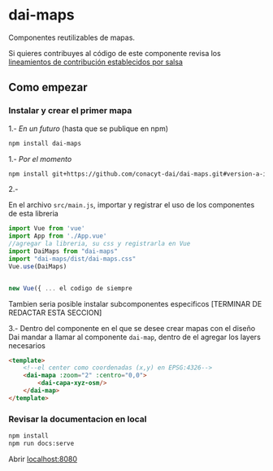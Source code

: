 # dai-maps

Componentes reutilizables de mapas.

Si quieres contribuyes al código de este componente revisa los [lineamientos de contribución establecidos por salsa](https://salsa.crip.conacyt.mx/guidelines/contribute/)

## Como empezar

### Instalar y crear el primer mapa

1.- _En un futuro_ (hasta que se publique en npm)

```bash
npm install dai-maps
```

1.- _Por el momento_

```bash
npm install git+https://github.com/conacyt-dai/dai-maps.git#version-a-instalar
```

2.-

En el archivo `src/main.js`, importar y registrar el uso de los componentes de esta libreria

```javascript
import Vue from 'vue'
import App from './App.vue'
//agregar la libreria, su css y registrarla en Vue
import DaiMaps from "dai-maps"
import "dai-maps/dist/dai-maps.css"
Vue.use(DaiMaps)


new Vue({ ... el codigo de siempre
```

Tambien seria posible instalar subcomponentes especificos [TERMINAR DE REDACTAR ESTA SECCION]

3.-
Dentro del componente en el que se desee crear mapas con el diseño Dai mandar a llamar al componente `dai-map`, dentro de el agregar los layers necesarios

```html
<template>
    <!--el center como coordenadas (x,y) en EPSG:4326-->
    <dai-mapa :zoom="2" :centro="0,0">
        <dai-capa-xyz-osm/>
    </dai-map>
</template>

```

### Revisar la documentacion en local

```bash
npm install
npm run docs:serve
```

Abrir [localhost:8080](localhost:8080)
